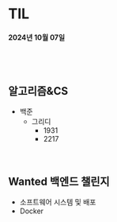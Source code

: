 # TIL
#### 2024년 10월 07일

<br>
<br>

## 알고리즘&CS
- 백준
    - 그리디
        - 1931  
        - 2217


<br>


## Wanted 백엔드 챌린지
- 소프트웨어 시스템 및 배포
- Docker

<br>


